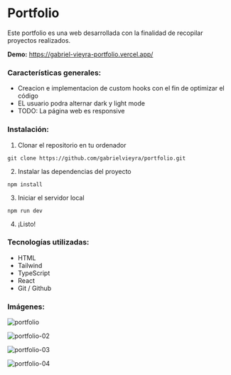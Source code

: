 # Portfolio

Este portfolio es una web desarrollada con la finalidad de recopilar proyectos realizados.

**Demo:** https://gabriel-vieyra-portfolio.vercel.app/

### Características generales:

- Creacion e implementacion de custom hooks con el fin de optimizar el código
- EL usuario podra alternar dark y light mode
- TODO: La página web es responsive

### Instalación:

1. Clonar el repositorio en tu ordenador

```
git clone https://github.com/gabrielvieyra/portfolio.git
```

2. Instalar las dependencias del proyecto

```
npm install
```

3. Iniciar el servidor local

```
npm run dev
```

4. ¡Listo!

### Tecnologías utilizadas:

- HTML
- Tailwind
- TypeScript
- React
- Git / Github

### Imágenes:

![portfolio](https://github.com/gabrielvieyra/portfolio/assets/47900029/c34177ff-d042-4f9c-9e6d-5676d069e422)

![portfolio-02](https://github.com/gabrielvieyra/portfolio/assets/47900029/3fab21d9-3e22-420b-9801-4b737aeb0154)

![portfolio-03](https://github.com/gabrielvieyra/portfolio/assets/47900029/6c392f69-b809-41e8-ba4e-0a525acf0906)

![portfolio-04](https://github.com/gabrielvieyra/portfolio/assets/47900029/20f6d5db-92b7-4ec6-b8b2-6fbde16e1289)

<!-- --------------------------------------------------------------------------------------------------------------------------------------  -->

<!--
- Organizacion del proyecto:

- TODO:
- Responsive / menu mobile
- poder descargar el CV desde el portfolio

- Commits:
- agrego archivo readme
- dsds
-->
